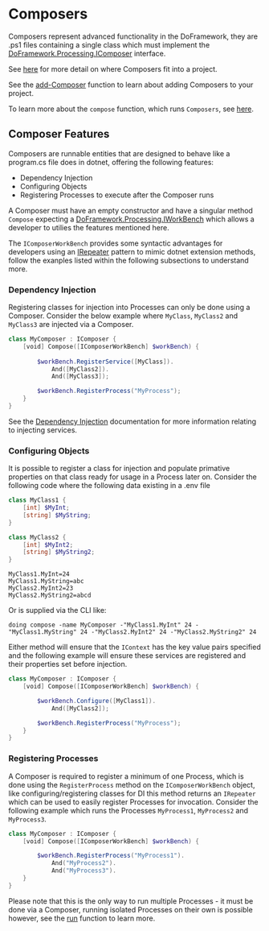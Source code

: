 # Composers
Composers represent advanced functionality in the DoFramework, they are .ps1 files containing a single class which must implement the [DoFramework.Processing.IComposer](../src/DoFramework/DoFramework/Processing/IComposer.cs) interface.

See [here](./ProjectStructure.md) for more detail on where Composers fit into a project.

See the [add-Composer](./CLIFunctions.md#add-composer) function to learn about adding Composers to your project.

To learn more about the `compose` function, which runs `Composers`, see [here](./CLIFunctions.md#compose).

## Composer Features
Composers are runnable entities that are designed to behave like a program.cs file does in dotnet, offering the following features:
- Dependency Injection
- Configuring Objects
- Registering Processes to execute after the Composer runs

A Composer must have an empty constructor and have a singular method `Compose` expecting a [DoFramework.Processing.IWorkBench](../src/DoFramework/DoFramework/Processing/ComposerWorkBench/IComposerWorkBench.cs) which allows a developer to utilies the features mentioned here.

The `IComposerWorkBench` provides some syntactic advantages for developers using an [IRepeater](../src/DoFramework/DoFramework/Processing/ComposerWorkBench/IRepeater.cs) pattern to mimic dotnet extension methods, follow the exanples listed within the following subsections to understand more.

### Dependency Injection
Registering classes for injection into Processes can only be done using a Composer. Consider the below example where `MyClass`, `MyClass2` and `MyClass3` are injected via a Composer.

```PowerShell
class MyComposer : IComposer {
    [void] Compose([IComposerWorkBench] $workBench) {
        
        $workBench.RegisterService([MyClass]).
            And([MyClass2]).
            And([MyClass3]);

        $workBench.RegisterProcess("MyProcess");
    }
}
```

See the [Dependency Injection](./DependencyInjection.md) documentation for more information relating to injecting services.

### Configuring Objects
It is possible to register a class for injection and populate primative properties on that class ready for usage in a Process later on. Consider the following code where the following data existing in a .env file

```PowerShell
class MyClass1 {
    [int] $MyInt;
    [string] $MyString;
}

class MyClass2 {
    [int] $MyInt2;
    [string] $MyString2;
}
```

```
MyClass1.MyInt=24
MyClass1.MyString=abc
MyClass2.MyInt2=23
MyClass2.MyString2=abcd
```

Or is supplied via the CLI like:

```
doing compose -name MyComposer -"MyClass1.MyInt" 24 -"MyClass1.MyString" 24 -"MyClass2.MyInt2" 24 -"MyClass2.MyString2" 24
```

Either method will ensure that the `IContext` has the key value pairs specified and the following example will ensure these services are registered and their properties set before injection.

```PowerShell
class MyComposer : IComposer {
    [void] Compose([IComposerWorkBench] $workBench) {

        $workBench.Configure([MyClass1]).
            And([MyClass2]);

        $workBench.RegisterProcess("MyProcess");
    }
}
```

### Registering Processes
A Composer is required to register a minimum of one Process, which is done using the `RegisterProcess` method on the `IComposerWorkBench` object, like configuring/registering classes for DI this method returns an `IRepeater` which can be used to easily register Processes for invocation. Consider the following example which runs the Processes `MyProcess1`, `MyProcess2` and `MyProcess3`.

```PowerShell
class MyComposer : IComposer {
    [void] Compose([IComposerWorkBench] $workBench) {

        $workBench.RegisterProcess("MyProcess1").
            And("MyProcess2").
            And("MyProcess3").
    }
}
```

Please note that this is the only way to run multiple Processes - it must be done via a Composer, running isolated Processes on their own is possible however, see the [run](./CLIFunctions.md#run) function to learn more.
